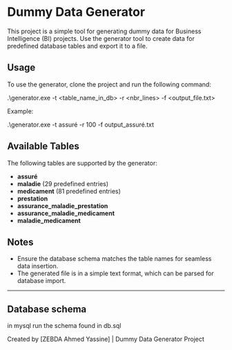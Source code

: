 # Dummy Data Generator

This project is a simple tool for generating dummy data for Business Intelligence (BI) projects. Use the generator tool to create data for predefined database tables and export it to a file.

## Usage

To use the generator, clone the project and run the following command:

.\generator.exe -t <table_name_in_db> -r <nbr_lines> -f <output_file.txt>


Example:

.\generator.exe -t assuré -r 100 -f output_assuré.txt


## Available Tables

The following tables are supported by the generator:

- **assuré**
- **maladie** (29 predefined entries)
- **medicament** (81 predefined entries)
- **prestation**
- **assurance_maladie_prestation**
- **assurance_maladie_medicament**
- **maladie_medicament**

## Notes

- Ensure the database schema matches the table names for seamless data insertion.
- The generated file is in a simple text format, which can be parsed for database import.

---

## Database schema
in mysql run the schema found in db.sql

Created by [ZEBDA Ahmed Yassine] | Dummy Data Generator Project
